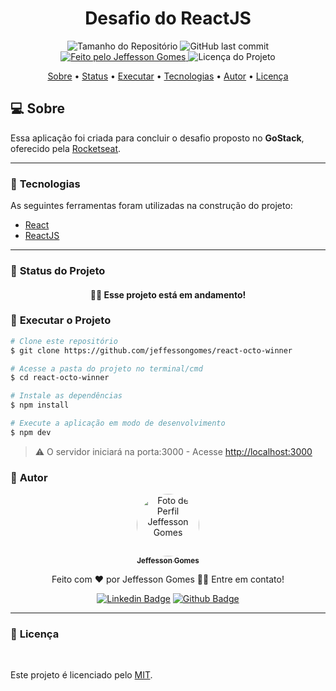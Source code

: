 <h1 align="center">Desafio do ReactJS</h1>
<!-- <img alt="Proffy" src="./github/banner.png"> -->
<p align="center">
  <img alt="Tamanho do Repositório" src="https://img.shields.io/github/repo-size/jeffessongomes/react-octo-winner?style=for-the-badge">
  <img alt="GitHub last commit" src="https://img.shields.io/github/last-commit/jeffessongomes/react-octo-winner?style=for-the-badge">
  <a href="https://github.com/jeffessongomes">
    <img alt="Feito pelo Jeffesson Gomes" src="https://img.shields.io/badge/feito%20por-Jeffesson Gomes-%237519C1?style=for-the-badge">
  </a>
  <img alt="Licença do Projeto" src="https://img.shields.io/github/license/jeffessongomes/react-octo-winner?style=for-the-badge"/>
<p>

<p align="center">
 <a href="#computer-sobre">Sobre</a> •
 <a href="#triangular_ruler-status-do-projeto">Status</a> •
 <a href="#dvd-executar-o-projeto">Executar</a> •
 <a href="#hammer-tecnologias">Tecnologias</a> •
 <a href="#boy-autor">Autor</a> •
 <a href="#page_facing_up-licença">Licença</a>
</p>

## :computer: Sobre

Essa aplicação foi criada para concluir o desafio proposto no **GoStack**, oferecido pela [Rocketseat](https://www.rocketseat.com.br).

---
### :hammer: **Tecnologias**

As seguintes ferramentas foram utilizadas na construção do projeto:

- [React](https://reactjs.org)
- [ReactJS](https://reactjs.org)

---
### :triangular_ruler: **Status do Projeto**

<h4 align="center"> 
	👨‍🏫 Esse projeto está em andamento!
</h4>

### :dvd: **Executar o Projeto**

```bash
# Clone este repositório
$ git clone https://github.com/jeffessongomes/react-octo-winner

# Acesse a pasta do projeto no terminal/cmd
$ cd react-octo-winner

# Instale as dependências
$ npm install

# Execute a aplicação em modo de desenvolvimento
$ npm dev
```

> ⚠️ O servidor iniciará na porta:3000 - Acesse <http://localhost:3000>

### :boy: **Autor**

<div align="center">
<a href="https://github.com/jeffessongomes">
 <img style="border-radius: 50%;" src="https://avatars3.githubusercontent.com/u/17955358?s=460&u=ba042b3e183a3e36de57089bb11196ef3985de26&v=4" width="100px;" alt="Foto de Perfil Jeffesson Gomes"/>
 <br />
 <sub><b>Jeffesson Gomes</b></sub></a>

Feito com ❤️ por Jeffesson Gomes 👋🏽 Entre em contato!

[![Linkedin Badge](https://img.shields.io/badge/-Jeffesson_Gomes-blue?style=flat-square&logo=Linkedin&logoColor=white&link=https://www.linkedin.com/in/jeffesson-gomes-de-almeida-2b36911aa/)](https://www.linkedin.com/in/jeffesson-gomes-de-almeida-2b36911aa/)
[![Github Badge](https://img.shields.io/badge/-Jeffesson_Gomes-000?style=flat-square&logo=Github&logoColor=white&link=https://github.com/jeffessongomes)](https://github.com/jeffessongomes)
</div>

---
### :page_facing_up: **Licença**

<br />

Este projeto é licenciado pelo [MIT](./LICENSE).
